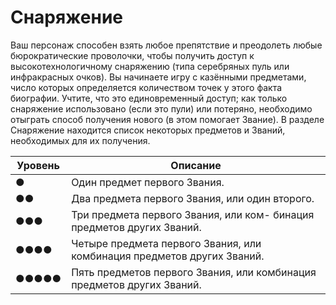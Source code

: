 # Снаряжение

Ваш персонаж способен взять любое препятствие и преодолеть любые бюрократические проволочки, чтобы получить доступ к высокотехнологичному снаряжению (типа серебряных пуль или инфракрасных очков). Вы начинаете игру с казёнными предметами, число которых определяется количеством точек у этого факта биографии. Учтите, что это единовременный доступ; как только снаряжение использовано (если это пули) или потеряно, необходимо отыграть способ получения нового (в этом помогает Звание). В разделе Снаряжение находится список некоторых предметов и Званий, необходимых для их получения.

| Уровень | Описание                                                                |
| ------- | ----------------------------------------------------------------------- |
| ●       | Один предмет первого Звания.                                            |
| ●●      | Два предмета первого Звания, или один второго.                          |
| ●●●     | Три предмета первого Звания, или ком- бинация предметов других Званий.  |
| ●●●●    | Четыре предмета первого Звания, или комбинация предметов других Званий. |
| ●●●●●   | Пять предметов первого Звания, или комбинация предметов других Званий.  | 